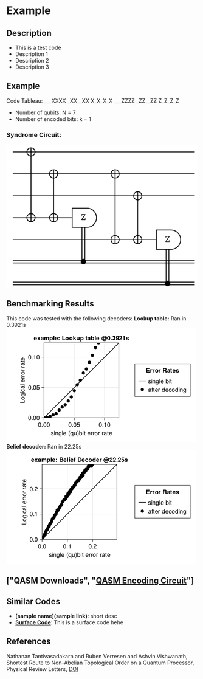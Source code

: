 # Example

## Description
 - This is a test code
 - Description 1
 - Description 2
 - Description 3

## Example
Code Tableau:
___XXXX
_XX__XX
X_X_X_X
___ZZZZ
_ZZ__ZZ
Z_Z_Z_Z
- Number of qubits: N = 7
- Number of encoded bits: k = 1
### Syndrome Circuit:
![example Syndrome Circuit](../../src/pages/images/codeplots/example-codeplot.png)

## Benchmarking Results
This code was tested with the following decoders:
**Lookup table:** Ran in 0.3921s
![example Truth Table PP](images\performanceplots\example-lookuptable.png)
**Belief decoder:** Ran in 22.25s
![example Belief Decoder PP](images\performanceplots\example-beliefa.png)

## 

## ["QASM Downloads", "[QASM Encoding Circuit](QASMDownloads\\example-encodingCircuit.qasm)"]

## Similar Codes 
- **[sample name](sample link)**: short desc
- **[Surface Code](https://www.nature.com/articles/s41586-022-05434-1)**: This is a surface code hehe

## References
Nathanan Tantivasadakarn and Ruben Verresen and Ashvin Vishwanath, Shortest Route to Non-Abelian Topological Order on a Quantum Processor, Physical Review Letters, [DOI](https://doi.org/10.1103/PhysRevLett.131.060405)